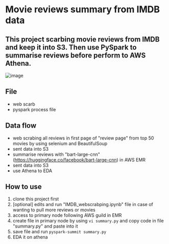 # Movie reviews summary from IMDB data

## This project scarbing movie reviews from IMDB and keep it into S3. Then use PySpark to summarise reviews before perform to AWS Athena.

![image](https://github.com/KiattiphumSuw/movie-reviews-summary-with-IMDB-data/assets/83391695/3f08e3dd-73ce-4725-a5e8-fc6b66901ff3)


## File
* web scarb
* pyspark process file

## Data flow
* web scrabing all reviews in first page of "review page" from top 50 movies by using selenium and BeautifulSoup
* sent data into S3
* summarise reviews with "bart-large-cnn" (https://huggingface.co/facebook/bart-large-cnn) in AWS EMR
* sent data into S3
* use Athena to EDA

## How to use
1. clone this project first
2. [optional] edits and run "IMDB_webscrabping.ipynb" file in case of wanting to pull more reviews or movies
3. access to primary node following AWS guild in EMR
4. create file in primary node by using ```vi summary.py``` and copy code in file "summary.py" and paste into it
5. save file and run ```pyspark-summit summary.py```
6. EDA it on athena
